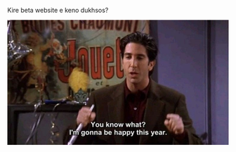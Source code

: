 Kire beta website e keno dukhsos?



![HAHA](https://github.com/ExtraDeem/ExtraDeem.github.io/blob/a7a7ac7049fffc679bebf2fe83f64d3d377f1366/friends%20quotes.jpg)
